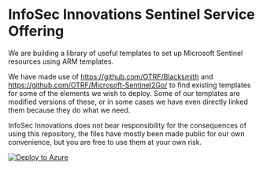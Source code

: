 # InfoSec Innovations Sentinel Service Offering

We are building a library of useful templates to set up Microsoft Sentinel resources using ARM templates.

We have made use of https://github.com/OTRF/Blacksmith and https://github.com/OTRF/Microsoft-Sentinel2Go/ to find existing templates for some of the elements we wish to deploy. Some of our templates are modified versions of these, or in some cases we have even directly linked them because they do what we need.

InfoSec Innovations does not bear responsibility for the consequences of using this repository, the files have mostly been made public for our own convenience, but you are free to use them at your own risk.

[![Deploy to Azure](https://aka.ms/deploytoazurebutton)](https://portal.azure.com/#create/Microsoft.Template/uri/https://raw.githubusercontent.com/InfoSecInnovations/Sentinel-Service-Offering/main/arm-templates/ISI-Default-Sentinel.json)